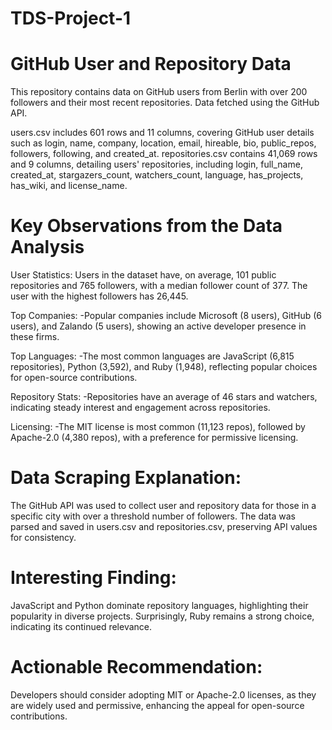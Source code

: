 # TDS-Project-1



# GitHub User and Repository Data
This repository contains data on GitHub users from Berlin with over 200 followers and their most recent repositories.
Data fetched using the GitHub API.

users.csv includes 601 rows and 11 columns, covering GitHub user details such as login, name, company, location, email, hireable, bio, public_repos, followers, following, and created_at. repositories.csv contains 41,069 rows and 9 columns, detailing users' repositories, including login, full_name, created_at, stargazers_count, watchers_count, language, has_projects, has_wiki, and license_name.

# Key Observations from the Data Analysis
User Statistics: Users in the dataset have, on average, 101 public repositories and 765 followers, with a median follower count of 377. The user with the highest followers has 26,445.

Top Companies: 
  -Popular companies include Microsoft (8 users), GitHub (6 users), and Zalando (5 users), showing an active developer presence in these firms.
  
Top Languages:
  -The most common languages are JavaScript (6,815 repositories), Python (3,592), and Ruby (1,948), reflecting popular choices for open-source contributions.
  
Repository Stats:
  -Repositories have an average of 46 stars and watchers, indicating steady interest and engagement across repositories.
  
Licensing:
  -The MIT license is most common (11,123 repos), followed by Apache-2.0 (4,380 repos), with a preference for permissive licensing.

# Data Scraping Explanation:
The GitHub API was used to collect user and repository data for those in a specific city with over a threshold number of followers. The data was parsed and saved in users.csv and repositories.csv, preserving API values for consistency.

# Interesting Finding: 
JavaScript and Python dominate repository languages, highlighting their popularity in diverse projects. Surprisingly, Ruby remains a strong choice, indicating its continued relevance.

# Actionable Recommendation: 
Developers should consider adopting MIT or Apache-2.0 licenses, as they are widely used and permissive, enhancing the appeal for open-source contributions.
